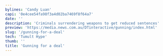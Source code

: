 ```yaml
---
bylines: 'Candy Luan'
capi: '0e4cee54fa98f3a4d02ba7469f8f64a7'
date: ''
description: 'Criminals surrendering weapons to get reduced sentences'
preview: 'https://media.news.com.au/DTinteractive/gunning/index.html'
slug: '/gunning-for-a-deal'
tech: 'Tumult Hype'
thumb: ''
title: 'Gunning for a deal'
---
```

